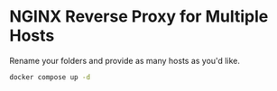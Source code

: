 # NGINX Reverse Proxy for Multiple Hosts
Rename your folders and provide as many hosts as you'd like.

```bash
docker compose up -d
```
